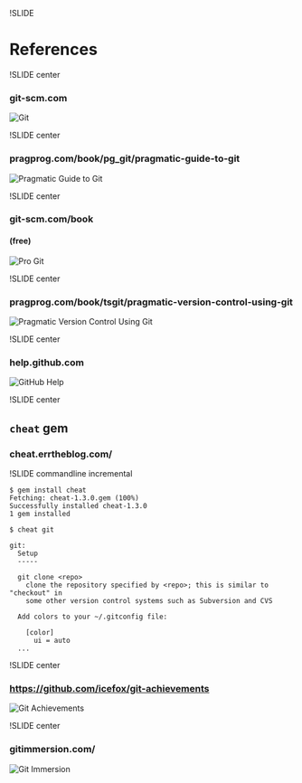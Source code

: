 !SLIDE
# References

!SLIDE center
### git-scm.com
![Git](images/Git-Logo-2Color_small.png)

!SLIDE center
### pragprog.com/book/pg_git/pragmatic-guide-to-git
![Pragmatic Guide to Git](images/pg_git_small.jpg)

!SLIDE center
### git-scm.com/book
#### (free)
![Pro Git](images/pro_git.jpg)

!SLIDE center
### pragprog.com/book/tsgit/pragmatic-version-control-using-git
![Pragmatic Version Control Using Git](images/tsgit_small.jpg)

!SLIDE center
### help.github.com
![GitHub Help](images/help.github.com.png)

!SLIDE center
## `cheat` gem
### cheat.errtheblog.com/

!SLIDE commandline incremental

    $ gem install cheat
    Fetching: cheat-1.3.0.gem (100%)
    Successfully installed cheat-1.3.0
    1 gem installed

    $ cheat git

    git:
      Setup
      -----

      git clone <repo>
        clone the repository specified by <repo>; this is similar to "checkout" in
        some other version control systems such as Subversion and CVS

      Add colors to your ~/.gitconfig file:

        [color]
          ui = auto
      ...

!SLIDE center
### https://github.com/icefox/git-achievements
![Git Achievements](images/git_achievements.png)

!SLIDE center
### gitimmersion.com/
![Git Immersion](images/git_immersion.png)


